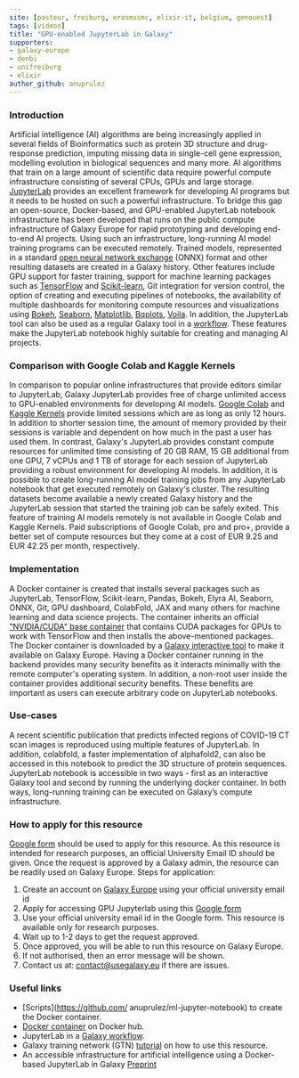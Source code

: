 ```yaml
---
site: [pasteur, freiburg, erasmusmc, elixir-it, belgium, genouest]
tags: [videos]
title: "GPU-enabled JupyterLab in Galaxy" 
supporters:
- galaxy-europe
- denbi
- unifreiburg
- elixir
author_github: anuprulez
---
```


### Introduction

Artificial intelligence (AI) algorithms are being increasingly applied in several fields of Bioinformatics such as protein 3D structure and drug-response 
prediction, imputing missing data in single-cell gene expression, modelling evolution in biological sequences and many more. AI algorithms that train on a large amount of scientific data require powerful compute infrastructure consisting of several CPUs, GPUs and large storage. [JupyterLab](https://jupyterlab.readthedocs.io/en/stable/) provides an excellent framework for developing AI programs but it needs to be hosted on such a powerful infrastructure. To bridge this gap an open-source, Docker-based, and GPU-enabled JupyterLab notebook infrastructure has been developed that runs on the public compute infrastructure of Galaxy Europe for rapid prototyping and developing end-to-end AI projects. Using such an infrastructure, long-running AI model training programs can be executed remotely. Trained models, represented in a standard [open neural network exchange](https://github.com/onnx/onnx) (ONNX) format and other resulting datasets are created in a Galaxy history. Other features include GPU support for faster training, support for machine learning packages such as [TensorFlow](https://www.tensorflow.org/) and [Scikit-learn](https://scikit-learn.org/stable/), Git integration for version control, the option of creating and executing pipelines of notebooks, the availability of multiple dashboards for monitoring compute resources and visualizations using [Bokeh](https://docs.bokeh.org/en/latest/), [Seaborn](https://seaborn.pydata.org/), [Matplotlib](https://matplotlib.org/), [Bqplots](https://github.com/bqplot/bqplot), [Voila](https://github.com/voila-dashboards/voila). In addition, the JupyterLab tool can also be used as a regular Galaxy tool in a [workflow](https://usegalaxy.eu/u/kumara/w/gpujupytool-imported-from-uploaded-file). These features make the JupyterLab notebook highly suitable for creating and managing AI projects.


### Comparison with Google Colab and Kaggle Kernels

In comparison to popular online infrastructures that provide editors similar to JupyterLab, Galaxy JupyterLab provides free of charge unlimited access to GPU-enabled environments for developing AI models. [Google Colab](https://colab.research.google.com/) and [Kaggle Kernels](https://www.kaggle.com/) provide limited sessions which are as long as only 12 hours. In addition to shorter session time, the amount of memory provided by their sessions is variable and dependent on how much in the past a user has used them. In contrast, Galaxy's JupyterLab provides constant compute resources for unlimited time consisting of 20 GB RAM, 15 GB additional from one GPU, 7 vCPUs and 1 TB of storage for each session of JupyterLab providing a robust environment for developing AI models. In addition, it is possible to create long-running AI model training jobs from any JupyterLab notebook that get executed remotely on Galaxy's cluster. The resulting datasets become available a newly created Galaxy history and the JupyterLab session that started the training job can be safely exited. This feature of training AI models remotely is not available in Google Colab and Kaggle Kernels. Paid subscriptions of Google Colab, pro and pro+, provide a better set of compute resources but they come at a cost of EUR 9.25 and EUR 42.25 per month, respectively.


### Implementation

A Docker container is created that installs several packages such as JupyterLab, TensorFlow, Scikit-learn, Pandas, Bokeh, Elyra AI, Seaborn, ONNX, Git, GPU dashboard, ColabFold, JAX and many others for machine learning and data science projects. The container inherits an official ["NVIDIA/CUDA" base container](https://hub.docker.com/layers/nvidia/cuda/11.8.0-cudnn8-runtime-ubuntu20.04/images/sha256-74b166e2091bb705e9ada685dffe79930612c725669bc87e01125b5245d13f97?context=explore) that contains CUDA packages for GPUs to work with TensorFlow and then installs the above-mentioned packages. The Docker container is downloaded by a [Galaxy interactive tool](https://github.com/usegalaxy-eu/galaxy/blob/release_22.05_europe/tools/interactive/interactivetool_ml_jupyter_notebook.xml) to make it available on Galaxy Europe. Having a Docker container running in the backend provides many security benefits as it interacts minimally with the remote computer's operating system. In addition, a non-root user inside the container provides additional security benefits. These benefits are important as users can execute arbitrary code on JupyterLab notebooks.

### Use-cases
A recent scientific publication that predicts infected regions of COVID-19 CT scan images is reproduced using multiple features of JupyterLab. In addition, colabfold, a faster implementation of alphafold2, can also be accessed in this notebook to predict the 3D structure of protein sequences. JupyterLab notebook is accessible in two ways - first as an interactive Galaxy tool and second by running the underlying docker container. In both ways, long-running training can be executed on Galaxy’s compute infrastructure.


### How to apply for this resource

[Google form](http://usegalaxy.eu/gpu-request) should be used to apply for this resource. As this resource is intended for research purposes, an official University Email ID should be given. Once the request is approved by a Galaxy admin, the resource can be readily used on Galaxy Europe. Steps for application:

1. Create an account on [Galaxy Europe](https://usegalaxy.eu/) using your official university
email id
2. Apply for accessing GPU Jupyterlab using this [Google form](http://usegalaxy.eu/gpu-request)
3. Use your official university email id in the Google form. This resource is available only for
research purposes.
4. Wait up to 1-2 days to get the request approved.
5. Once approved, you will be able to run this resource on Galaxy Europe.
6. If not authorised, then an error message will be shown.
7. Contact us at: contact@usegalaxy.eu if there are issues.


### Useful links

- [Scripts](https://github.com/ anuprulez/ml-jupyter-notebook) to create the Docker container.
- [Docker container](https://hub.docker.com/layers/anupkumar/docker-ml-jupyterlab/galaxy-integration-0.2/images/sha256-e2d7e28a2f975523db0f5ac29c2e2ce3c7a35b061072098ad388d5b42ee86fba?context=repo) on Docker hub.
- JupyterLab in a [Galaxy workflow](https://usegalaxy.eu/u/kumara/w/gpujupytool-imported-from-uploaded-file).
- Galaxy training network (GTN) [tutorial](https://training.galaxyproject.org/training-material/topics/statistics/tutorials/gpu_jupyter_lab/tutorial.html) on how to use this resource.
- An accessible infrastructure for artificial intelligence using a Docker-based JupyterLab in Galaxy [Preprint](https://www.biorxiv.org/content/10.1101/2022.07.08.499333v1.full.pdf)
